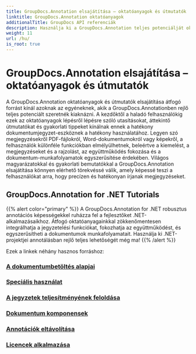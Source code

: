 ```yaml
---
title: GroupDocs.Annotation elsajátítása – oktatóanyagok és útmutatók
linktitle: GroupDocs.Annotation oktatóanyagok
additionalTitle: GroupDocs API referenciák
description: Használja ki a GroupDocs.Annotation teljes potenciálját oktatóanyagainkkal. Fokozza az együttműködést és egyszerűsítse a munkafolyamatokat átfogó útmutatókkal és tippekkel.
weight: 11
url: /hu/
is_root: true
---
```


# GroupDocs.Annotation elsajátítása – oktatóanyagok és útmutatók


A GroupDocs.Annotation oktatóanyagok és útmutatók elsajátítása átfogó forrást kínál azoknak az egyéneknek, akik a GroupDocs.Annotationben rejlő teljes potenciált szeretnék kiaknázni. A kezdőktől a haladó felhasználókig ezek az oktatóanyagok lépésről lépésre szóló utasításokat, áttekintő útmutatókat és gyakorlati tippeket kínálnak ennek a hatékony dokumentumjegyzet-eszköznek a hatékony használatához. Legyen szó megjegyzésekről PDF-fájlokról, Word-dokumentumokról vagy képekről, a felhasználók különféle funkciókban elmélyülhetnek, beleértve a kiemelést, a megjegyzéseket és a rajzolást, az együttműködés fokozása és a dokumentum-munkafolyamatok egyszerűsítése érdekében. Világos magyarázatokkal és gyakorlati bemutatókkal a GroupDocs.Annotation elsajátítása könnyen elérhető törekvéssé válik, amely képessé teszi a felhasználókat arra, hogy precízen és hatékonyan írjanak megjegyzéseket.

## GroupDocs.Annotation for .NET Tutorials
{{% alert color="primary" %}}
A GroupDocs.Annotation for .NET robusztus annotációs képességekkel ruházza fel a fejlesztőket .NET-alkalmazásaikhoz. Átfogó oktatóanyagainkkal zökkenőmentesen integrálhatja a jegyzetelési funkciókat, fokozhatja az együttműködést, és egyszerűsítheti a dokumentumok munkafolyamatait. Használja ki .NET-projektjei annotálásban rejlő teljes lehetőségét még ma!
{{% /alert %}}

Ezek a linkek néhány hasznos forráshoz:
 
### [A dokumentumbetöltés alapjai](./net/document-loading-essentials/)
### [Speciális használat](./net/advanced-usage/)
### [A jegyzetek teljesítményének feloldása](./net/unlocking-annotation-power/)
### [Dokumentum komponensek](./net/document-components/)
### [Annotációk eltávolítása](./net/removing-annotations/)
### [Licencek alkalmazása](./net/applying-licenses/)


